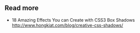 ## Read more
- 18 Amazing Effects You can Create with CSS3 Box Shadows http://www.hongkiat.com/blog/creative-css-shadows/

